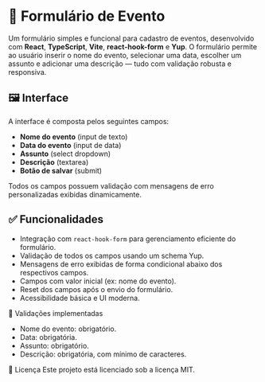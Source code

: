 # 📅 Formulário de Evento

Um formulário simples e funcional para cadastro de eventos, desenvolvido com **React**, **TypeScript**, **Vite**, **react-hook-form** e **Yup**. O formulário permite ao usuário inserir o nome do evento, selecionar uma data, escolher um assunto e adicionar uma descrição — tudo com validação robusta e responsiva.

## 🖼️ Interface

A interface é composta pelos seguintes campos:

- **Nome do evento** (input de texto)
- **Data do evento** (input de data)
- **Assunto** (select dropdown)
- **Descrição** (textarea)
- **Botão de salvar** (submit)

Todos os campos possuem validação com mensagens de erro personalizadas exibidas dinamicamente.

## ✅ Funcionalidades

- Integração com `react-hook-form` para gerenciamento eficiente do formulário.
- Validação de todos os campos usando um schema Yup.
- Mensagens de erro exibidas de forma condicional abaixo dos respectivos campos.
- Campos com valor inicial (ex: nome do evento).
- Reset dos campos após o envio do formulário.
- Acessibilidade básica e UI moderna.

🧪 Validações implementadas
- Nome do evento: obrigatório.
- Data: obrigatória.
- Assunto: obrigatório.
- Descrição: obrigatória, com mínimo de caracteres.

📄 Licença
Este projeto está licenciado sob a licença MIT.
